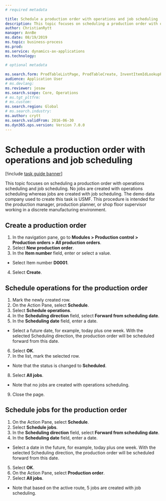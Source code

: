 ```yaml
--- 
# required metadata 
 
title: Schedule a production order with operations and job scheduling
description: This topic focuses on scheduling a production order with operations scheduling and job scheduling. 
author: ChristianRytt
manager: AnnBe 
ms.date: 08/19/2019
ms.topic: business-process 
ms.prod:  
ms.service: dynamics-ax-applications 
ms.technology:  
 
# optional metadata 
 
ms.search.form: ProdTableListPage, ProdTableCreate, InventItemIdLookupPurchase, ProdSchedule, ProdTable, ProdRouteJob   
audience: Application User 
# ms.devlang:  
ms.reviewer: josaw
ms.search.scope: Core, Operations 
# ms.tgt_pltfrm:  
# ms.custom:  
ms.search.region: Global
# ms.search.industry: 
ms.author: crytt
ms.search.validFrom: 2016-06-30 
ms.dyn365.ops.version: Version 7.0.0 
---
```

# Schedule a production order with operations and job scheduling

[!include [task guide banner](../../includes/task-guide-banner.md)]

This topic focuses on scheduling a production order with operations scheduling and job scheduling. No jobs are created with operations scheduling whereas jobs are created with job scheduling. The demo data company used to create this task is USMF. This procedure is intended for the production manager, production planner, or shop floor supervisor working in a discrete manufacturing environment.


## Create a production order
1. In the navigation pane, go to **Modules > Production control > Production orders > All production orders**.
2. Select **New production order**.
3. In the **Item number** field, enter or select a value.
- Select Item number **D0001**.  
4. Select **Create**.

## Schedule operations for the production order
1. Mark the newly created row.      
2. On the Action Pane, select **Schedule**.
3. Select **Schedule operations**.
4. In the **Scheduling direction** field, select **Forward from scheduling date**.
5. In the **Scheduling date** field, enter a date.
- Select a future date, for example, today plus one week. With the selected Scheduling direction, the production order will be scheduled forward from this date.  
6. Select **OK**.
7. In the list, mark the selected row.
- Note that the status is changed to **Scheduled**. 
8. Select **All jobs**.
- Note that no jobs are created with operations scheduling.  
9. Close the page.

## Schedule jobs for the production order
1. On the Action Pane, select **Schedule**.
2. Select **Schedule jobs**.
3. In the **Scheduling direction** field, select **Forward from scheduling date**.
4. In the **Scheduling date** field, enter a date.
- Select a date in the future, for example, today plus one week. With the selected Scheduling direction, the production order will be scheduled forward from this date.  
5. Select **OK**.
6. On the Action Pane, select **Production order**.
7. Select **All jobs**.
- Note that based on the active route, 5 jobs are created with job scheduling.  

